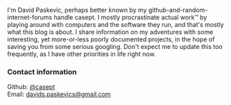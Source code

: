 I'm David Paskevic, perhaps better known by my github-and-random-internet-forums handle casept.
I mostly procrastinate actual work™ by playing around with computers and the software they run, and that's mostly what this blog is about.
I share information on my adventures with some interesting, yet more-or-less poorly documented projects, in the hope of saving you from some serious googling.
Don't expect me to update this too frequently, as I have other priorities in life right now.

### Contact information  
Github: [@casept](https://github.com/casept)  
Email: [davids.paskevics@gmail.com](mailto:davids.paskevics@gmail.com)

